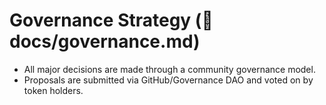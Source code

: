 # Governance Strategy (📁 docs/governance.md)

- All major decisions are made through a community governance model.
- Proposals are submitted via GitHub/Governance DAO and voted on by token holders.

